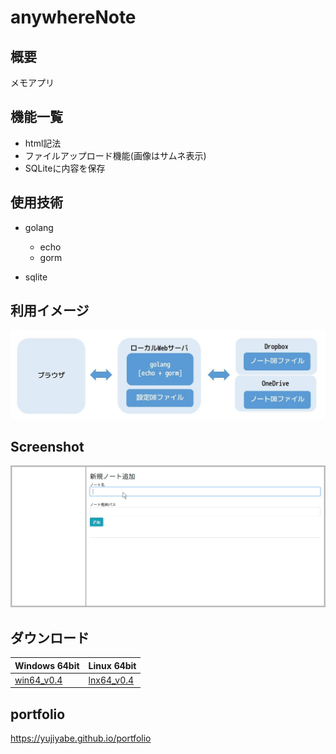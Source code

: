 # anywhereNote
  
## 概要
メモアプリ


## 機能一覧
- html記法
- ファイルアップロード機能(画像はサムネ表示)
- SQLiteに内容を保存

## 使用技術
- golang
    - echo
    - gorm

- sqlite
	


## 利用イメージ  
![利用イメージ](https://github.com/YujiYabe/anywhereNote/blob/garage/imageuse.jpg "")


## Screenshot  
![Screenshot](https://github.com/YujiYabe/anywhereNote/blob/garage/explain2.gif "")


[win64_v0.4]: https://drive.google.com/open?id=18m2e1vAmuYwBbDqT5bHe-hDhLDpDUGRv "Windows64_v0.4"
[lnx64_v0.4]: https://drive.google.com/open?id=1UhSlPL8vnStTO9NPa7YXHhWB7ecc4ils "Linux64_v0.4"


## ダウンロード
 Windows 64bit  | Linux 64bit  |
:---------------|:-------------|
 [win64_v0.4]   | [lnx64_v0.4] |

## portfolio
https://yujiyabe.github.io/portfolio



